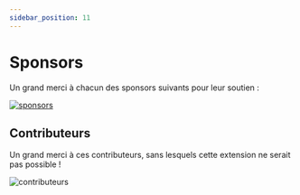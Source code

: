 ```yaml
---
sidebar_position: 11
---
```


# Sponsors

Un grand merci à chacun des sponsors suivants pour leur soutien :

<p>
<object style={{width:"100%"}} type="image/svg+xml" data="https://s.immersivetranslate.com/static/official-static/assets/sponsorkit/sponsors.svg?v=c863abade62b2e79f5d5703535aeade9c682fa12"><a target="_blank" href="/docs/donate">
<img alt="sponsors" src="https://s.immersivetranslate.com/static/official-static/assets/sponsorkit/sponsors.svg?v=c863abade62b2e79f5d5703535aeade9c682fa12"/></a></object>
</p>

## Contributeurs

Un grand merci à ces contributeurs, sans lesquels cette extension ne serait pas possible !

<p >
<object style={{width:"100%"}} type="image/svg+xml" data="https://s.immersivetranslate.com/static/official-static/assets/contributors/contributors.svg?v=e746a736c80bc7dda9662af0d917e5897559d6c9"><img alt="contributeurs" src="https://s.immersivetranslate.com/static/official-static/assets/contributors/contributors.svg?v=e746a736c80bc7dda9662af0d917e5897559d6c9"/></object>
</p>
